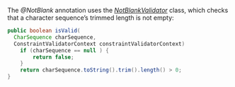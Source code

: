 The _@NotBlank_ annotation uses the [_NotBlankValidator_](https://docs.jboss.org/hibernate/validator/6.0/api/org/hibernate/validator/internal/constraintvalidators/hv/NotBlankValidator.html) class, which checks that a character sequence’s trimmed length is not empty:

```java
public boolean isValid(
  CharSequence charSequence, 
  ConstraintValidatorContext constraintValidatorContext)
    if (charSequence == null ) {
        return false; 
    } 
    return charSequence.toString().trim().length() > 0;
}
```